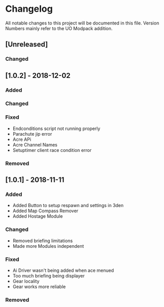 # Changelog
All notable changes to this project will be documented in this file.
Version Numbers mainly refer to the UO Modpack addition.
## [Unreleased]
### Changed

## [1.0.2] - 2018-12-02
### Added

### Changed

### Fixed
- Endconditions script not running properly
- Parachute jip error
- Acre APi 
- Acre Channel Names
- Setuptimer client race condition error
### Removed



## [1.0.1] - 2018-11-11
### Added
- Added Button to setup respawn and settings in 3den
- Added Map Compass Remover
- Added Hostage Module
### Changed
- Removed briefing limitations
- Made more Modules independent
### Fixed
- Ai Driver wasn't being added when ace menued
- Too much briefing being displayer
- Gear locality
- Gear works more reliable
### Removed


